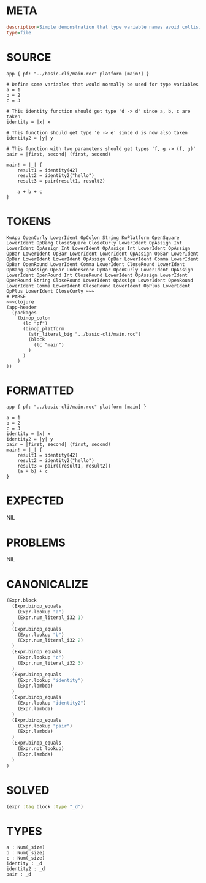 # META
~~~ini
description=Simple demonstration that type variable names avoid collision with existing identifiers
type=file
~~~
# SOURCE
~~~roc
app { pf: "../basic-cli/main.roc" platform [main!] }

# Define some variables that would normally be used for type variables
a = 1
b = 2
c = 3

# This identity function should get type 'd -> d' since a, b, c are taken
identity = |x| x

# This function should get type 'e -> e' since d is now also taken
identity2 = |y| y

# This function with two parameters should get types 'f, g -> (f, g)'
pair = |first, second| (first, second)

main! = |_| {
    result1 = identity(42)
    result2 = identity2("hello")
    result3 = pair(result1, result2)
    
    a + b + c
}
~~~
# TOKENS
~~~text
KwApp OpenCurly LowerIdent OpColon String KwPlatform OpenSquare LowerIdent OpBang CloseSquare CloseCurly LowerIdent OpAssign Int LowerIdent OpAssign Int LowerIdent OpAssign Int LowerIdent OpAssign OpBar LowerIdent OpBar LowerIdent LowerIdent OpAssign OpBar LowerIdent OpBar LowerIdent LowerIdent OpAssign OpBar LowerIdent Comma LowerIdent OpBar OpenRound LowerIdent Comma LowerIdent CloseRound LowerIdent OpBang OpAssign OpBar Underscore OpBar OpenCurly LowerIdent OpAssign LowerIdent OpenRound Int CloseRound LowerIdent OpAssign LowerIdent OpenRound String CloseRound LowerIdent OpAssign LowerIdent OpenRound LowerIdent Comma LowerIdent CloseRound LowerIdent OpPlus LowerIdent OpPlus LowerIdent CloseCurly ~~~
# PARSE
~~~clojure
(app-header
  (packages
    (binop_colon
      (lc "pf")
      (binop_platform
        (str_literal_big "../basic-cli/main.roc")
        (block
          (lc "main")
        )
      )
    )
))
~~~
# FORMATTED
~~~roc
app { pf: "../basic-cli/main.roc" platform [main] }

a = 1
b = 2
c = 3
identity = |x| x
identity2 = |y| y
pair = |first, second| (first, second)
main! = |_| {
	result1 = identity(42)
	result2 = identity2("hello")
	result3 = pair((result1, result2))
	(a + b) + c
}
~~~
# EXPECTED
NIL
# PROBLEMS
NIL
# CANONICALIZE
~~~clojure
(Expr.block
  (Expr.binop_equals
    (Expr.lookup "a")
    (Expr.num_literal_i32 1)
  )
  (Expr.binop_equals
    (Expr.lookup "b")
    (Expr.num_literal_i32 2)
  )
  (Expr.binop_equals
    (Expr.lookup "c")
    (Expr.num_literal_i32 3)
  )
  (Expr.binop_equals
    (Expr.lookup "identity")
    (Expr.lambda)
  )
  (Expr.binop_equals
    (Expr.lookup "identity2")
    (Expr.lambda)
  )
  (Expr.binop_equals
    (Expr.lookup "pair")
    (Expr.lambda)
  )
  (Expr.binop_equals
    (Expr.not_lookup)
    (Expr.lambda)
  )
)
~~~
# SOLVED
~~~clojure
(expr :tag block :type "_d")
~~~
# TYPES
~~~roc
a : Num(_size)
b : Num(_size)
c : Num(_size)
identity : _d
identity2 : _d
pair : _d
~~~
